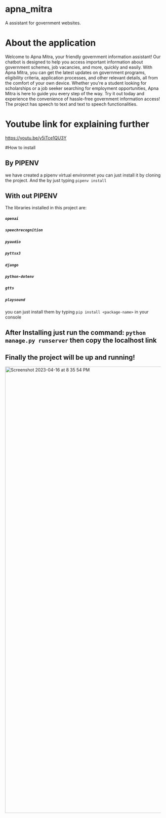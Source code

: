 # apna_mitra
A assistant for government websites.

# About the application
Welcome to Apna Mitra, your friendly government information assistant!
Our chatbot is designed to help you access important information about
government schemes, job vacancies, and more, quickly and easily. With
Apna Mitra, you can get the latest updates on government programs,
eligibility criteria, application processes, and other relevant
details, all from the comfort of your own device. Whether you're a
student looking for scholarships or a job seeker searching for
employment opportunities, Apna Mitra is here to guide you every step
of the way. Try it out today and experience the convenience of
hassle-free government information access!
The project has speech to text and text to speech functionalities.

# Youtube link for explaining further
https://youtu.be/y5iTce1QU3Y

#How to install

## By PIPENV
we have created a pipenv virtual environmet you can just install it by cloning the project.
And the by just typing `pipenv install`

## With out PIPENV
The libraries installed in this project are:
##### `openai`
##### `speechrecognition`
##### `pyaudio`
##### `pyttsx3`
##### `django`
##### `python-dotenv`
##### `gtts`
##### `playsound`

you can just install them by typing `pip install <package-name>` in your console

## After Installing just run the command: `python manage.py runserver` then copy the localhost link
## Finally the project will be up and running!
<img width="1440" alt="Screenshot 2023-04-16 at 8 35 54 PM" src="https://user-images.githubusercontent.com/32027279/232322942-ffbc0c06-2b8f-47c3-8a07-076ed09f9b4f.png">




